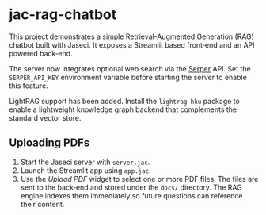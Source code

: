 # jac-rag-chatbot

This project demonstrates a simple Retrieval-Augmented Generation (RAG) chatbot built with Jaseci. It exposes a Streamlit based front‑end and an API powered back‑end.

The server now integrates optional web search via the [Serper](https://serper.dev) API. Set the `SERPER_API_KEY` environment variable before starting the server to enable this feature.

LightRAG support has been added. Install the `lightrag-hku` package to enable a lightweight knowledge graph backend that complements the standard vector store.

## Uploading PDFs

1. Start the Jaseci server with `server.jac`.
2. Launch the Streamlit app using `app.jac`.
3. Use the *Upload PDF* widget to select one or more PDF files. The files are sent to the back‑end and stored under the `docs/` directory. The RAG engine indexes them immediately so future questions can reference their content.

